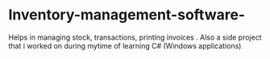 # Inventory-management-software-
Helps in managing stock, transactions, printing invoices .
Also a side project that i worked on during mytime of learning C# (Windows applications)
